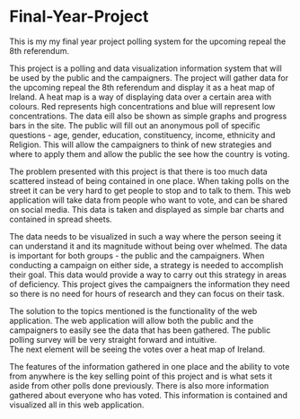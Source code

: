 # Final-Year-Project
This is my my final year project polling system for the upcoming repeal the 8th referendum.

This project is a polling and data visualization information system that will be used by the public and the campaigners. The project will gather data for the upcoming repeal the 8th referendum and display it as a heat map of Ireland. A heat map is a way of displaying data over a certain area with colours. Red represents high concentrations and blue will represent low concentrations. The data eill also be shown as simple graphs and progress bars in the site. The public will fill out an anonymous poll of specific questions - age, gender, education, constituency, income, ethnicity and Religion. This will allow the campaigners to think of new strategies and where to apply them and allow the public the see how the country is voting.

The problem presented with this project is that there is too much data scattered instead of being contained in one place. When taking polls on the street it can be very hard to get people to stop and to talk to them. This web application will take data from people who want to vote, and can be shared on social media. This data is taken and displayed as simple bar charts and contained in spread sheets. 

The data needs to be visualized in such a way where the person seeing it can understand it and its magnitude without being over whelmed. The data is important for both groups - the public and the campaigners. When conducting a campaign on either side, a strategy is needed to accomplish their goal. This data would provide a way to carry out this strategy in areas of deficiency. This project gives the campaigners the information they need so there is no need for hours of research and they can focus on their task. 

The solution to the topics mentioned is the functionality of the web application. The web application will allow both the public and the campaigners to easily see the data that has been gathered. The public polling survey will be very straight forward and intuitive.  
The next element will be seeing the votes over a heat map of Ireland.

The features of the information gathered in one place and the ability to vote from anywhere is the key selling point of this project and is what sets it aside from other polls done previously. There is also more information gathered about everyone who has voted. This information is contained and visualized all in this web application. 
